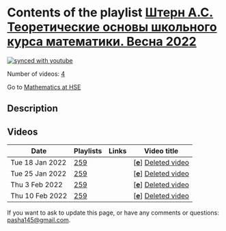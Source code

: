 # Contents of the playlist [Штерн А.С. Теоретические основы школьного курса математики.  Весна 2022](https://www.youtube.com/playlist?list=PLq3E5oubNNoCxVDqzZJ6QYwRDy3e6w9Dc)

[![synced with youtube](https://img.shields.io/github/last-commit/mathphysschool/mathphysschool.github.io/autoupdate1?label=synced%20with%20youtube)](https://github.com/mathphysschool/mathphysschool.github.io/commits/autoupdate1)

Number of videos: [4](#videos)

Go to [Mathematics at HSE](../README.md)

## Description



## Videos

|Date|Playlists|Links|Video title|
|---|---|---|---|
| Tue&nbsp;18&nbsp;Jan&nbsp;2022 | [259](../playlists/259 "Штерн А.С. Теоретические основы школьного курса математики.  Весна 2022") |  | [[**e**](https://studio.youtube.com/video/nQcRidXnOC0/edit "Edit")] [Deleted video](https://www.youtube.com/watch?v=nQcRidXnOC0&list=PLq3E5oubNNoCxVDqzZJ6QYwRDy3e6w9Dc "This video is unavailable.") |
| Tue&nbsp;25&nbsp;Jan&nbsp;2022 | [259](../playlists/259 "Штерн А.С. Теоретические основы школьного курса математики.  Весна 2022") |  | [[**e**](https://studio.youtube.com/video/GcUGIvnGAyI/edit "Edit")] [Deleted video](https://www.youtube.com/watch?v=GcUGIvnGAyI&list=PLq3E5oubNNoCxVDqzZJ6QYwRDy3e6w9Dc "This video is unavailable.") |
| Thu&nbsp;3&nbsp;Feb&nbsp;2022 | [259](../playlists/259 "Штерн А.С. Теоретические основы школьного курса математики.  Весна 2022") |  | [[**e**](https://studio.youtube.com/video/I1M5TQu8Jgk/edit "Edit")] [Deleted video](https://www.youtube.com/watch?v=I1M5TQu8Jgk&list=PLq3E5oubNNoCxVDqzZJ6QYwRDy3e6w9Dc "This video is unavailable.") |
| Thu&nbsp;10&nbsp;Feb&nbsp;2022 | [259](../playlists/259 "Штерн А.С. Теоретические основы школьного курса математики.  Весна 2022") |  | [[**e**](https://studio.youtube.com/video/cCexf6K6-lI/edit "Edit")] [Deleted video](https://www.youtube.com/watch?v=cCexf6K6-lI&list=PLq3E5oubNNoCxVDqzZJ6QYwRDy3e6w9Dc "This video is unavailable.") |


 If you want to ask to update this page, or have any comments or questions: <pasha145@gmail.com>.